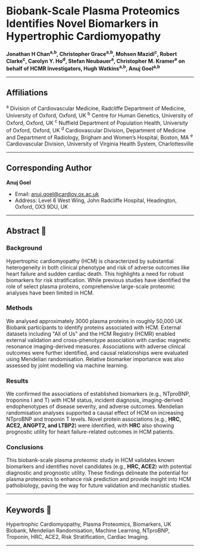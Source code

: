 # Biobank-Scale Plasma Proteomics Identifies Novel Biomarkers in Hypertrophic Cardiomyopathy

**Jonathan H Chan<sup>a,b</sup>, Christopher Grace<sup>a,b</sup>, Mohsen Mazidi<sup>c</sup>, Robert Clarke<sup>c</sup>, Carolyn Y. Ho<sup>d</sup>, Stefan Neubauer<sup>a</sup>, Christopher M. Kramer<sup>e</sup> on behalf of HCMR Investigators, Hugh Watkins<sup>a,b</sup>, Anuj Goel<sup>a,b</sup>**

---

## Affiliations

<sup>a</sup> Division of Cardiovascular Medicine, Radcliffe Department of Medicine, University of Oxford, Oxford, UK
<sup>b</sup> Centre for Human Genetics, University of Oxford, Oxford, UK
<sup>c</sup> Nuffield Department of Population Health, University of Oxford, Oxford, UK
<sup>d</sup> Cardiovascular Division, Department of Medicine and Department of Radiology, Brigham and Women’s Hospital, Boston, MA
<sup>e</sup> Cardiovascular Division, University of Virginia Health System, Charlottesville

---

## Corresponding Author

**Anuj Goel**
- Email: anuj.goel@cardiov.ox.ac.uk
- Address: Level 6 West Wing, John Radcliffe Hospital, Headington, Oxford, OX3 9DU, UK

---

## Abstract 📜

### Background
Hypertrophic cardiomyopathy (HCM) is characterized by substantial heterogeneity in both clinical phenotype and risk of adverse outcomes like heart failure and sudden cardiac death. This highlights a need for robust biomarkers for risk stratification. While previous studies have identified the role of select plasma proteins, comprehensive large-scale proteomic analyses have been limited in HCM.

### Methods
We analysed approximately 3000 plasma proteins in roughly 50,000 UK Biobank participants to identify proteins associated with HCM. External datasets including "All of Us" and the HCM Registry (HCMR) enabled external validation and cross-phenotype association with cardiac magnetic resonance imaging-derived measures. Associations with adverse clinical outcomes were further identified, and causal relationships were evaluated using Mendelian randomisation. Relative biomarker importance was also assessed by joint modelling via machine learning.

### Results
We confirmed the associations of established biomarkers (e.g., NTproBNP, troponins I and T) with HCM status, incident diagnosis, imaging-derived endophenotypes of disease severity, and adverse outcomes. Mendelian randomisation analyses supported a causal effect of HCM on increasing NTproBNP and troponin T levels. Novel protein associations (e.g., **HRC, ACE2, ANGPT2, and LTBP2**) were identified, with **HRC** also showing prognostic utility for heart failure-related outcomes in HCM patients.

### Conclusions
This biobank-scale plasma proteomic study in HCM validates known biomarkers and identifies novel candidates (e.g., **HRC, ACE2**) with potential diagnostic and prognostic utility. These findings delineate the potential for plasma proteomics to enhance risk prediction and provide insight into HCM pathobiology, paving the way for future validation and mechanistic studies.

---

## Keywords 🔑

Hypertrophic Cardiomyopathy, Plasma Proteomics, Biomarkers, UK Biobank, Mendelian Randomisation, Machine Learning, NTproBNP, Troponin, HRC, ACE2, Risk Stratification, Cardiac Imaging.

---
